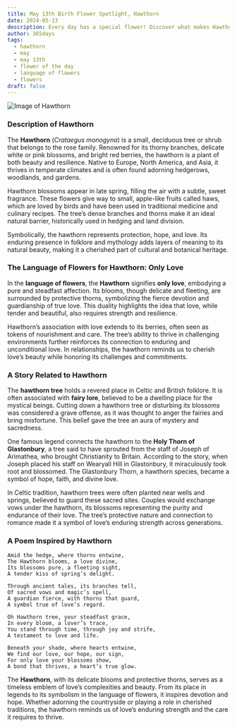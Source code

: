 ```yaml
---
title: May 13th Birth Flower Spotlight, Hawthorn
date: 2024-05-13
description: Every day has a special flower! Discover what makes Hawthorn unique as today’s birth flower and its symbolic meaning.
author: 365days
tags:
  - hawthorn
  - may
  - may 13th
  - flower of the day
  - language of flowers
  - flowers
draft: false
---
```


![Image of Hawthorn](https://cdn.pixabay.com/photo/2023/05/06/08/44/crataegus-7973879_640.jpg#center)


### Description of Hawthorn

The **Hawthorn** (_Crataegus monogyna_) is a small, deciduous tree or shrub that belongs to the rose family. Renowned for its thorny branches, delicate white or pink blossoms, and bright red berries, the hawthorn is a plant of both beauty and resilience. Native to Europe, North America, and Asia, it thrives in temperate climates and is often found adorning hedgerows, woodlands, and gardens.

Hawthorn blossoms appear in late spring, filling the air with a subtle, sweet fragrance. These flowers give way to small, apple-like fruits called haws, which are loved by birds and have been used in traditional medicine and culinary recipes. The tree’s dense branches and thorns make it an ideal natural barrier, historically used in hedging and land division.

Symbolically, the hawthorn represents protection, hope, and love. Its enduring presence in folklore and mythology adds layers of meaning to its natural beauty, making it a cherished part of cultural and botanical heritage.

### The Language of Flowers for Hawthorn: Only Love

In the **language of flowers**, the **Hawthorn** signifies **only love**, embodying a pure and steadfast affection. Its blooms, though delicate and fleeting, are surrounded by protective thorns, symbolizing the fierce devotion and guardianship of true love. This duality highlights the idea that love, while tender and beautiful, also requires strength and resilience.

Hawthorn’s association with love extends to its berries, often seen as tokens of nourishment and care. The tree’s ability to thrive in challenging environments further reinforces its connection to enduring and unconditional love. In relationships, the hawthorn reminds us to cherish love’s beauty while honoring its challenges and commitments.

### A Story Related to Hawthorn

The **hawthorn tree** holds a revered place in Celtic and British folklore. It is often associated with **fairy lore**, believed to be a dwelling place for the mystical beings. Cutting down a hawthorn tree or disturbing its blossoms was considered a grave offense, as it was thought to anger the fairies and bring misfortune. This belief gave the tree an aura of mystery and sacredness.

One famous legend connects the hawthorn to the **Holy Thorn of Glastonbury**, a tree said to have sprouted from the staff of Joseph of Arimathea, who brought Christianity to Britain. According to the story, when Joseph placed his staff on Wearyall Hill in Glastonbury, it miraculously took root and blossomed. The Glastonbury Thorn, a hawthorn species, became a symbol of hope, faith, and divine love.

In Celtic tradition, hawthorn trees were often planted near wells and springs, believed to guard these sacred sites. Couples would exchange vows under the hawthorn, its blossoms representing the purity and endurance of their love. The tree’s protective nature and connection to romance made it a symbol of love’s enduring strength across generations.

### A Poem Inspired by Hawthorn

```
Amid the hedge, where thorns entwine,  
The Hawthorn blooms, a love divine,  
Its blossoms pure, a fleeting sight,  
A tender kiss of spring’s delight.  

Through ancient tales, its branches tell,  
Of sacred vows and magic’s spell,  
A guardian fierce, with thorns that guard,  
A symbol true of love’s regard.  

Oh Hawthorn tree, your steadfast grace,  
In every bloom, a lover’s trace,  
You stand through time, through joy and strife,  
A testament to love and life.  

Beneath your shade, where hearts entwine,  
We find our love, our hope, our sign,  
For only love your blossoms show,  
A bond that thrives, a heart’s true glow.  
```

The **Hawthorn**, with its delicate blooms and protective thorns, serves as a timeless emblem of love’s complexities and beauty. From its place in legends to its symbolism in the language of flowers, it inspires devotion and hope. Whether adorning the countryside or playing a role in cherished traditions, the hawthorn reminds us of love’s enduring strength and the care it requires to thrive.


